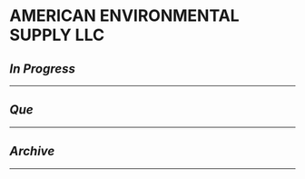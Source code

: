 # AMERICAN ENVIRONMENTAL SUPPLY LLC

## *In Progress*

--------------------

## *Que*

-----------------------------------
## *Archive*

-----------------------------------

